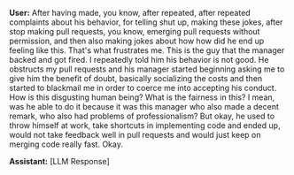**User:**
After having made, you know, after repeated, after repeated complaints about his behavior, for telling shut up, making these jokes, after stop making pull requests, you know, emerging pull requests without permission, and then also making jokes about how how did he end up feeling like this. That's what frustrates me. This is the guy that the manager backed and got fired. I repeatedly told him his behavior is not good. He obstructs my pull requests and his manager started beginning asking me to give him the benefit of doubt, basically socializing the costs and then started to blackmail me in order to coerce me into accepting his conduct. How is this disgusting human being? What is the fairness in this? I mean, was he able to do it because it was this manager who also made a decent remark, who also had problems of professionalism? But okay, he used to throw himself at work, take shortcuts in implementing code and ended up, would not take feedback well in pull requests and would just keep on merging code really fast. Okay.

**Assistant:**
[LLM Response]

